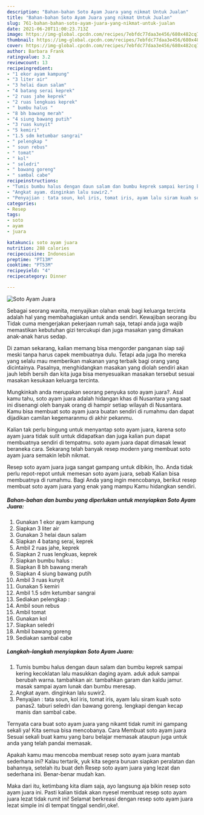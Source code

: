 ```yaml
---
description: "Bahan-bahan Soto Ayam Juara yang nikmat Untuk Jualan"
title: "Bahan-bahan Soto Ayam Juara yang nikmat Untuk Jualan"
slug: 761-bahan-bahan-soto-ayam-juara-yang-nikmat-untuk-jualan
date: 2021-06-20T11:00:23.713Z
image: https://img-global.cpcdn.com/recipes/7ebfdc77daa3e456/680x482cq70/soto-ayam-juara-foto-resep-utama.jpg
thumbnail: https://img-global.cpcdn.com/recipes/7ebfdc77daa3e456/680x482cq70/soto-ayam-juara-foto-resep-utama.jpg
cover: https://img-global.cpcdn.com/recipes/7ebfdc77daa3e456/680x482cq70/soto-ayam-juara-foto-resep-utama.jpg
author: Barbara Frank
ratingvalue: 3.2
reviewcount: 13
recipeingredient:
- "1 ekor ayam kampung"
- "3 liter air"
- "3 helai daun salam"
- "4 batang serai keprek"
- "2 ruas jahe keprek"
- "2 ruas lengkuas keprek"
- " bumbu halus "
- "8 bh bawang merah"
- "4 siung bawang putih"
- "3 ruas kunyit"
- "5 kemiri"
- "1.5 sdm ketumbar sangrai"
- " pelengkap "
- " soun rebus"
- " tomat"
- " kol"
- " seledri"
- " bawang goreng"
- " sambal cabe"
recipeinstructions:
- "Tumis bumbu halus dengan daun salam dan bumbu keprek sampai kering kecoklatan lalu masukkan daging ayam. aduk aduk sampai berubah warna. tambahkan air. tambahkan garam dan kaldu jamur. masak sampai ayam lunak dan bumbu meresap."
- "Angkat ayam. dinginkan lalu suwir2."
- "Penyajian : tata soun, kol iris, tomat iris, ayam lalu siram kuah soto panas2. taburi seledri dan bawang goreng. lengkapi dengan kecap manis dan sambal cabe."
categories:
- Resep
tags:
- soto
- ayam
- juara

katakunci: soto ayam juara 
nutrition: 288 calories
recipecuisine: Indonesian
preptime: "PT13M"
cooktime: "PT53M"
recipeyield: "4"
recipecategory: Dinner

---
```



![Soto Ayam Juara](https://img-global.cpcdn.com/recipes/7ebfdc77daa3e456/680x482cq70/soto-ayam-juara-foto-resep-utama.jpg)

Sebagai seorang wanita, menyajikan olahan enak bagi keluarga tercinta adalah hal yang membahagiakan untuk anda sendiri. Kewajiban seorang ibu Tidak cuma mengerjakan pekerjaan rumah saja, tetapi anda juga wajib memastikan kebutuhan gizi tercukupi dan juga masakan yang dimakan anak-anak harus sedap.

Di zaman  sekarang, kalian memang bisa mengorder panganan siap saji meski tanpa harus capek membuatnya dulu. Tetapi ada juga lho mereka yang selalu mau memberikan makanan yang terbaik bagi orang yang dicintainya. Pasalnya, menghidangkan masakan yang diolah sendiri akan jauh lebih bersih dan kita juga bisa menyesuaikan masakan tersebut sesuai masakan kesukaan keluarga tercinta. 



Mungkinkah anda merupakan seorang penyuka soto ayam juara?. Asal kamu tahu, soto ayam juara adalah hidangan khas di Nusantara yang saat ini disenangi oleh banyak orang di hampir setiap wilayah di Nusantara. Kamu bisa membuat soto ayam juara buatan sendiri di rumahmu dan dapat dijadikan camilan kegemaranmu di akhir pekanmu.

Kalian tak perlu bingung untuk menyantap soto ayam juara, karena soto ayam juara tidak sulit untuk didapatkan dan juga kalian pun dapat membuatnya sendiri di tempatmu. soto ayam juara dapat dimasak lewat beraneka cara. Sekarang telah banyak resep modern yang membuat soto ayam juara semakin lebih nikmat.

Resep soto ayam juara juga sangat gampang untuk dibikin, lho. Anda tidak perlu repot-repot untuk memesan soto ayam juara, sebab Kalian bisa membuatnya di rumahmu. Bagi Anda yang ingin mencobanya, berikut resep membuat soto ayam juara yang enak yang mampu Kamu hidangkan sendiri.

<!--inarticleads1-->

##### Bahan-bahan dan bumbu yang diperlukan untuk menyiapkan Soto Ayam Juara:

1. Gunakan 1 ekor ayam kampung
1. Siapkan 3 liter air
1. Gunakan 3 helai daun salam
1. Siapkan 4 batang serai, keprek
1. Ambil 2 ruas jahe, keprek
1. Siapkan 2 ruas lengkuas, keprek
1. Siapkan  bumbu halus :
1. Siapkan 8 bh bawang merah
1. Siapkan 4 siung bawang putih
1. Ambil 3 ruas kunyit
1. Gunakan 5 kemiri
1. Ambil 1.5 sdm ketumbar sangrai
1. Sediakan  pelengkap :
1. Ambil  soun rebus
1. Ambil  tomat
1. Gunakan  kol
1. Siapkan  seledri
1. Ambil  bawang goreng
1. Sediakan  sambal cabe




<!--inarticleads2-->

##### Langkah-langkah menyiapkan Soto Ayam Juara:

1. Tumis bumbu halus dengan daun salam dan bumbu keprek sampai kering kecoklatan lalu masukkan daging ayam. aduk aduk sampai berubah warna. tambahkan air. tambahkan garam dan kaldu jamur. masak sampai ayam lunak dan bumbu meresap.
1. Angkat ayam. dinginkan lalu suwir2.
1. Penyajian : tata soun, kol iris, tomat iris, ayam lalu siram kuah soto panas2. taburi seledri dan bawang goreng. lengkapi dengan kecap manis dan sambal cabe.




Ternyata cara buat soto ayam juara yang nikamt tidak rumit ini gampang sekali ya! Kita semua bisa mencobanya. Cara Membuat soto ayam juara Sesuai sekali buat kamu yang baru belajar memasak ataupun juga untuk anda yang telah pandai memasak.

Apakah kamu mau mencoba membuat resep soto ayam juara mantab sederhana ini? Kalau tertarik, yuk kita segera buruan siapkan peralatan dan bahannya, setelah itu buat deh Resep soto ayam juara yang lezat dan sederhana ini. Benar-benar mudah kan. 

Maka dari itu, ketimbang kita diam saja, ayo langsung aja bikin resep soto ayam juara ini. Pasti kalian tiidak akan nyesel membuat resep soto ayam juara lezat tidak rumit ini! Selamat berkreasi dengan resep soto ayam juara lezat simple ini di tempat tinggal sendiri,oke!.

